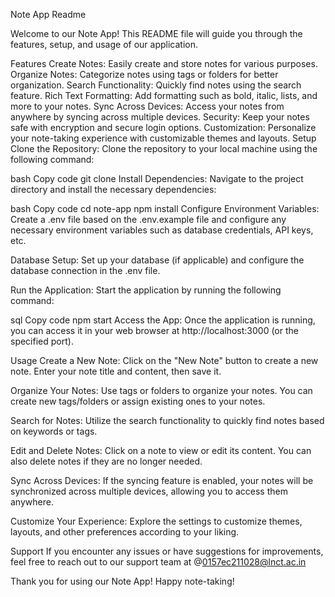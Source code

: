 
Note App Readme

Welcome to our Note App! This README file will guide you through the features, setup, and usage of our application.

Features
Create Notes: Easily create and store notes for various purposes.
Organize Notes: Categorize notes using tags or folders for better organization.
Search Functionality: Quickly find notes using the search feature.
Rich Text Formatting: Add formatting such as bold, italic, lists, and more to your notes.
Sync Across Devices: Access your notes from anywhere by syncing across multiple devices.
Security: Keep your notes safe with encryption and secure login options.
Customization: Personalize your note-taking experience with customizable themes and layouts.
Setup
Clone the Repository: Clone the repository to your local machine using the following command:

bash
Copy code
git clone <repository-url>
Install Dependencies: Navigate to the project directory and install the necessary dependencies:

bash
Copy code
cd note-app
npm install
Configure Environment Variables: Create a .env file based on the .env.example file and configure any necessary environment variables such as database credentials, API keys, etc.

Database Setup: Set up your database (if applicable) and configure the database connection in the .env file.

Run the Application: Start the application by running the following command:

sql
Copy code
npm start
Access the App: Once the application is running, you can access it in your web browser at http://localhost:3000 (or the specified port).

Usage
Create a New Note: Click on the "New Note" button to create a new note. Enter your note title and content, then save it.

Organize Your Notes: Use tags or folders to organize your notes. You can create new tags/folders or assign existing ones to your notes.

Search for Notes: Utilize the search functionality to quickly find notes based on keywords or tags.

Edit and Delete Notes: Click on a note to view or edit its content. You can also delete notes if they are no longer needed.

Sync Across Devices: If the syncing feature is enabled, your notes will be synchronized across multiple devices, allowing you to access them anywhere.

Customize Your Experience: Explore the settings to customize themes, layouts, and other preferences according to your liking.

Support
If you encounter any issues or have suggestions for improvements, feel free to reach out to our support team at @0157ec211028@lnct.ac.in

Thank you for using our Note App! Happy note-taking!
